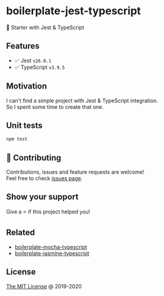 # boilerplate-jest-typescript

🍴 Starter with Jest & TypeScript

## Features

* :white_check_mark: Jest `v26.0.1`
* :white_check_mark: TypeScript `v3.9.5`

## Motivation

I can't find a simple project with Jest & TypeScript integration.<br/>
So I spent some time to create that one.

## Unit tests

```bash
npm test
```

## 🤝 Contributing

Contributions, issues and feature requests are welcome!<br/>
Feel free to check [issues page](https://github.com/piecioshka/boilerplate-jest-typescript/issues/).

## Show your support

Give a ⭐️ if this project helped you!

## Related

* [boilerplate-mocha-typescript](https://github.com/piecioshka/boilerplate-mocha-typescript)
* [boilerplate-jasmine-typescript](https://github.com/piecioshka/boilerplate-jasmine-typescript)

## License

[The MIT License](http://piecioshka.mit-license.org) @ 2019-2020
